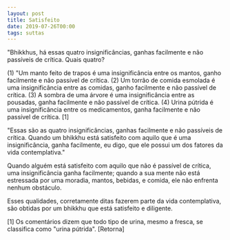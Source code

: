 ```yaml
---
layout: post
title: Satisfeito
date: 2019-07-26T00:00
tags: suttas
---
```

"Bhikkhus, há essas quatro insignificâncias, ganhas facilmente e não passíveis de crítica. Quais quatro?

(1) "Um manto feito de trapos é uma insignificância entre os mantos, ganho facilmente e não passível de crítica. (2) Um torrão de comida esmolada é uma insignificância entre as comidas, ganho facilmente e não passível de crítica. (3) A sombra de uma árvore é uma insignificância entre as pousadas, ganha facilmente e não passível de crítica. (4) Urina pútrida é uma insignificância entre os medicamentos, ganha facilmente e não passível de crítica. [1]

"Essas são as quatro insignificâncias, ganhas facilmente e não passíveis de crítica. Quando um bhikkhu está satisfeito com aquilo que é uma insignificância, ganha facilmente, eu digo, que ele possui um dos fatores da vida contemplativa."

Quando alguém está satisfeito com aquilo que não é passível de crítica, uma insignificância ganha facilmente; quando a sua mente não está estressada por uma moradia, mantos, bebidas, e comida, ele não enfrenta nenhum obstáculo.

Esses qualidades, corretamente ditas fazerem parte da vida contemplativa, são obtidas por um bhikkhu que está satisfeito e diligente.

[1] Os comentários dizem que todo tipo de urina, mesmo a fresca, se classifica como "urina pútrida". [Retorna]

